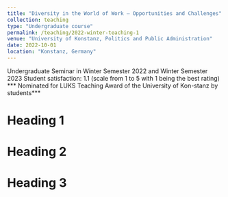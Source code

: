 ```yaml
---
title: "Diversity in the World of Work – Opportunities and Challenges"
collection: teaching
type: "Undergraduate course"
permalink: /teaching/2022-winter-teaching-1
venue: "University of Konstanz, Politics and Public Administration"
date: 2022-10-01
location: "Konstanz, Germany"
---
```


Undergraduate Seminar in Winter Semester 2022 and Winter Semester 2023
Student satisfaction: 1.1 (scale from 1 to 5 with 1 being the best rating)
*** Nominated for LUKS Teaching Award of the University of Kon-stanz by students***


Heading 1
======

Heading 2
======

Heading 3
======
